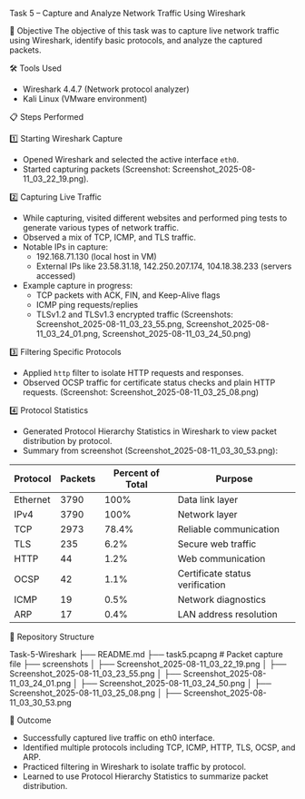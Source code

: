 Task 5 – Capture and Analyze Network Traffic Using Wireshark

📌 Objective
The objective of this task was to capture live network traffic using Wireshark, identify basic protocols, and analyze the captured packets.

🛠 Tools Used
- Wireshark 4.4.7 (Network protocol analyzer)
- Kali Linux (VMware environment)

📋 Steps Performed

1️⃣ Starting Wireshark Capture
- Opened Wireshark and selected the active interface `eth0`.
- Started capturing packets (Screenshot: Screenshot_2025-08-11_03_22_19.png).

2️⃣ Capturing Live Traffic
- While capturing, visited different websites and performed ping tests to generate various types of network traffic.
- Observed a mix of TCP, ICMP, and TLS traffic.
- Notable IPs in capture:
  - 192.168.71.130 (local host in VM)
  - External IPs like 23.58.31.18, 142.250.207.174, 104.18.38.233 (servers accessed)
- Example capture in progress:
  - TCP packets with ACK, FIN, and Keep-Alive flags
  - ICMP ping requests/replies
  - TLSv1.2 and TLSv1.3 encrypted traffic
(Screenshots: Screenshot_2025-08-11_03_23_55.png, Screenshot_2025-08-11_03_24_01.png, Screenshot_2025-08-11_03_24_50.png)

3️⃣ Filtering Specific Protocols
- Applied `http` filter to isolate HTTP requests and responses.
- Observed OCSP traffic for certificate status checks and plain HTTP requests.
(Screenshot: Screenshot_2025-08-11_03_25_08.png)

4️⃣ Protocol Statistics
- Generated Protocol Hierarchy Statistics in Wireshark to view packet distribution by protocol.
- Summary from screenshot (Screenshot_2025-08-11_03_30_53.png):

| Protocol | Packets | Percent of Total | Purpose |
|----------|---------|-----------------|---------|
| Ethernet | 3790    | 100%            | Data link layer |
| IPv4     | 3790    | 100%            | Network layer |
| TCP      | 2973    | 78.4%           | Reliable communication |
| TLS      | 235     | 6.2%            | Secure web traffic |
| HTTP     | 44      | 1.2%            | Web communication |
| OCSP     | 42      | 1.1%            | Certificate status verification |
| ICMP     | 19      | 0.5%            | Network diagnostics |
| ARP      | 17      | 0.4%            | LAN address resolution |

📂 Repository Structure

Task-5-Wireshark
 ├── README.md
 ├── task5.pcapng         # Packet capture file
 ├── screenshots
 │    ├── Screenshot_2025-08-11_03_22_19.png
 │    ├── Screenshot_2025-08-11_03_23_55.png
 │    ├── Screenshot_2025-08-11_03_24_01.png
 │    ├── Screenshot_2025-08-11_03_24_50.png
 │    ├── Screenshot_2025-08-11_03_25_08.png
 │    ├── Screenshot_2025-08-11_03_30_53.png

🎯 Outcome
- Successfully captured live traffic on eth0 interface.
- Identified multiple protocols including TCP, ICMP, HTTP, TLS, OCSP, and ARP.
- Practiced filtering in Wireshark to isolate traffic by protocol.
- Learned to use Protocol Hierarchy Statistics to summarize packet distribution.
